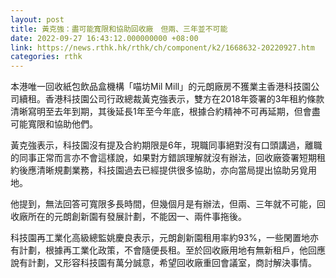 ```yaml
---
layout: post
title: 黃克強：盡可能寬限和協助回收廠　但兩、三年並不可能
date: 2022-09-27 16:43:12.000000000 +08:00
link: https://news.rthk.hk/rthk/ch/component/k2/1668632-20220927.htm
categories: rthk
---
```


本港唯一回收紙包飲品盒機構「喵坊Mil Mill」的元朗廠房不獲業主香港科技園公司續租。香港科技園公司行政總裁黃克強表示，雙方在2018年簽署的3年租約條款清晰寫明至去年到期，其後延長1年至今年底，根據合約精神不可再延期，但會盡可能寬限和協助他們。

黃克強表示，科技園沒有提及合約期限是6年，現職同事絕對沒有口頭講過，離職的同事正常而言亦不會這樣說，如果對方錯誤理解就沒有辦法，回收廠簽署短期租約後應清晰規劃業務，科技園過去已經提供很多協助，亦向當局提出協助另覓用地。

他提到，無法回答可寬限多長時間，但幾個月是有辦法，但兩、三年就不可能，回收廠所在的元朗創新園有發展計劃，不能因一、兩件事拖後。

科技園再工業化高級總監姚慶良表示，元朗創新園租用率約93%，一些閑置地亦有計劃，根據再工業化政策，不會隨便長租。至於回收廠用地有無新租戶，他回應說有計劃，又形容科技園有萬分誠意，希望回收廠重回會議室，商討解決事情。
